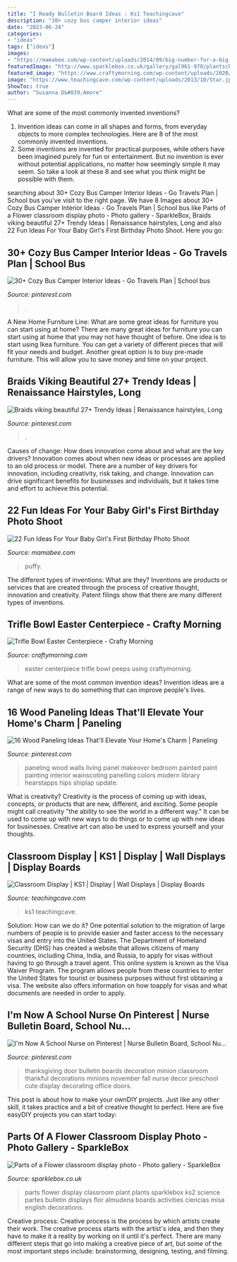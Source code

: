 ```yaml
---
title: "I Ready Bulletin Board Ideas : Ks1 Teachingcave"
description: "30+ cozy bus camper interior ideas"
date: "2023-06-24"
categories:
- "ideas"
tags: ["ideas"]
images:
- "https://mamabee.com/wp-content/uploads/2014/09/big-number-for-a-big-girl.jpg"
featuredImage: "http://www.sparklebox.co.uk/gallery/gal961-970/plantschart.jpg"
featured_image: "https://www.craftymorning.com/wp-content/uploads/2020/03/trifle-bowl-easter-centerpiece.jpg"
image: "https://www.teachingcave.com/wp-content/uploads/2013/10/Star.jpg"
ShowToc: true
author: "Susanna D&#039;Amore"
---
```



What are some of the most commonly invented inventions?
1. Invention ideas can come in all shapes and forms, from everyday objects to more complex technologies. Here are 8 of the most commonly invented inventions.
2. Some inventions are invented for practical purposes, while others have been imagined purely for fun or entertainment. But no invention is ever without potential applications, no matter how seemingly simple it may seem. So take a look at these 8 and see what you think might be possible with them.

	

		
searching about 30+ Cozy Bus Camper Interior Ideas - Go Travels Plan | School bus you've visit to the right page. We have 8 Images about 30+ Cozy Bus Camper Interior Ideas - Go Travels Plan | School bus like Parts of a Flower classroom display photo - Photo gallery - SparkleBox, Braids viking beautiful 27+ Trendy Ideas | Renaissance hairstyles, Long and also 22 Fun Ideas For Your Baby Girl&#039;s First Birthday Photo Shoot. Here you go:
		
    
## 30+ Cozy Bus Camper Interior Ideas - Go Travels Plan | School Bus

<img loading=lazy src="https://i.pinimg.com/736x/83/02/d8/8302d858988a116ac1cff750adbd848a.jpg" onerror="this.onerror=null;this.src='https://tse2.mm.bing.net/th?id=OIP.qhOM4aIyth301syTbvkxKwHaNK&amp;pid=15.1';" alt="30+ Cozy Bus Camper Interior Ideas - Go Travels Plan | School bus">

_Source: pinterest.com_

>. 

	

A New Home Furniture Line: What are some great ideas for furniture you can start using at home?
There are many great ideas for furniture you can start using at home that you may not have thought of before. One idea is to start using Ikea furniture. You can get a variety of different pieces that will fit your needs and budget. Another great option is to buy pre-made furniture. This will allow you to save money and time on your project.

    
## Braids Viking Beautiful 27+ Trendy Ideas | Renaissance Hairstyles, Long

<img loading=lazy src="https://i.pinimg.com/736x/a7/81/a0/a781a0ef639e75d319c87da243214727.jpg" onerror="this.onerror=null;this.src='https://tse3.mm.bing.net/th?id=OIP.URWuBYgqSnKEsoPWce7xWwAAAA&amp;pid=15.1';" alt="Braids viking beautiful 27+ Trendy Ideas | Renaissance hairstyles, Long">

_Source: pinterest.com_

>. 

	

Causes of change: How does innovation come about and what are the key drivers?
Innovation comes about when new ideas or processes are applied to an old process or model. There are a number of key drivers for innovation, including creativity, risk taking, and change. Innovation can drive significant benefits for businesses and individuals, but it takes time and effort to achieve this potential.

    
## 22 Fun Ideas For Your Baby Girl&#039;s First Birthday Photo Shoot

<img loading=lazy src="https://mamabee.com/wp-content/uploads/2014/09/big-number-for-a-big-girl.jpg" onerror="this.onerror=null;this.src='https://tse4.mm.bing.net/th?id=OIP.Oe6LhJlPcqSa2mMVG7NvVwHaLH&amp;pid=15.1';" alt="22 Fun Ideas For Your Baby Girl&#039;s First Birthday Photo Shoot">

_Source: mamabee.com_

>puffy. 

	

The different types of inventions: What are they?
Inventions are products or services that are created through the process of creative thought, innovation and creativity. Patent filings show that there are many different types of inventions.

    
## Trifle Bowl Easter Centerpiece - Crafty Morning

<img loading=lazy src="https://www.craftymorning.com/wp-content/uploads/2020/03/trifle-bowl-easter-centerpiece.jpg" onerror="this.onerror=null;this.src='https://tse3.mm.bing.net/th?id=OIP.eB23eEcBSVY_QJxlJp5t3wHaLH&amp;pid=15.1';" alt="Trifle Bowl Easter Centerpiece - Crafty Morning">

_Source: craftymorning.com_

>easter centerpiece trifle bowl peeps using craftymorning. 

	

What are some of the most common invention ideas?
Invention ideas are a range of new ways to do something that can improve people's lives.

    
## 16 Wood Paneling Ideas That&#039;ll Elevate Your Home&#039;s Charm | Paneling

<img loading=lazy src="https://i.pinimg.com/736x/d3/c7/17/d3c7171b16ab803638c0281e6d14e309.jpg" onerror="this.onerror=null;this.src='https://tse1.mm.bing.net/th?id=OIP.wc4YmXX_MAfG3lPX5tvexAHaLD&amp;pid=15.1';" alt="16 Wood Paneling Ideas That&#039;ll Elevate Your Home&#039;s Charm | Paneling">

_Source: pinterest.com_

>paneling wood walls living panel makeover bedroom painted paint painting interior wainscoting panelling colors modern library hearstapps hips shiplap update. 

	

What is creativity?
Creativity is the process of coming up with ideas, concepts, or products that are new, different, and exciting. Some people might call creativity "the ability to see the world in a different way." It can be used to come up with new ways to do things or to come up with new ideas for businesses. Creative art can also be used to express yourself and your thoughts.

    
## Classroom Display | KS1 | Display | Wall Displays | Display Boards

<img loading=lazy src="https://www.teachingcave.com/wp-content/uploads/2013/10/Star.jpg" onerror="this.onerror=null;this.src='https://tse3.mm.bing.net/th?id=OIP.JSM7LuKsOx9R3LmZ2Li0awHaJ4&amp;pid=15.1';" alt="Classroom Display | KS1 | Display | Wall Displays | Display Boards">

_Source: teachingcave.com_

>ks1 teachingcave. 

	

Solution: How can we do it?
One potential solution to the migration of large numbers of people is to provide easier and faster access to the necessary visas and entry into the United States. The Department of Homeland Security (DHS) has created a website that allows citizens of many countries, including China, India, and Russia, to apply for visas without having to go through a travel agent. This online system is known as the Visa Waiver Program. The program allows people from these countries to enter the United States for tourist or business purposes without first obtaining a visa. The website also offers information on how toapply for visas and what documents are needed in order to apply.

    
## I&#039;m Now A School Nurse On Pinterest | Nurse Bulletin Board, School Nu…

<img loading=lazy src="https://s-media-cache-ak0.pinimg.com/originals/d7/b1/15/d7b1158d54fbed4836f503a7f9ccd728.jpg" onerror="this.onerror=null;this.src='https://tse4.mm.bing.net/th?id=OIP.b79qJv4zONiW3IW2dLii8AHaJ4&amp;pid=15.1';" alt="I&#039;m Now A School Nurse on Pinterest | Nurse Bulletin Board, School Nu…">

_Source: pinterest.com_

>thanksgiving door bulletin boards decoration minion classroom thankful decorations minions november fall nurse decor preschool cute display decorating office doors. 

	

This post is about how to make your ownDIY projects. Just like any other skill, it takes practice and a bit of creative thought to perfect. Here are five easyDIY projects you can start today: 

    
## Parts Of A Flower Classroom Display Photo - Photo Gallery - SparkleBox

<img loading=lazy src="http://www.sparklebox.co.uk/gallery/gal961-970/plantschart.jpg" onerror="this.onerror=null;this.src='https://tse3.mm.bing.net/th?id=OIP.zaXnEA-FpG2VtYkswQt_oAHaD5&amp;pid=15.1';" alt="Parts of a Flower classroom display photo - Photo gallery - SparkleBox">

_Source: sparklebox.co.uk_

>parts flower display classroom plant plants sparklebox ks2 science partes bulletin displays flor almudena boards activities ciencias misa english decorations. 

	

Creative process:
Creative process is the process by which artists create their work. The creative process starts with the artist's idea, and then they have to make it a reality by working on it until it's perfect. There are many different steps that go into making a creative piece of art, but some of the most important steps include: brainstorming, designing, testing, and filming.

